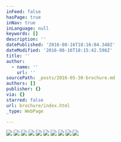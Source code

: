```yaml
---
inFeed: false
hasPage: true
inNav: true
inLanguage: null
keywords: []
description: ''
datePublished: '2016-08-16T18:16:04.348Z'
dateModified: '2016-08-16T18:15:42.596Z'
title: ''
author:
  - name: ''
    url: ''
sourcePath: _posts/2016-05-30-brochure.md
authors: []
publisher: {}
via: {}
starred: false
url: brochure/index.html
_type: WebPage

---
```

![](https://the-grid-user-content.s3-us-west-2.amazonaws.com/2db69ac9-d92d-42c4-ba2d-56dbafbe918a.jpg)
![](https://the-grid-user-content.s3-us-west-2.amazonaws.com/a25f6c5b-2032-4bc8-92f0-7655d6fdbf89.jpg)
![](https://the-grid-user-content.s3-us-west-2.amazonaws.com/58817cdd-9d0d-4e36-94a3-f3e58ba2f0d1.jpg)
![](https://the-grid-user-content.s3-us-west-2.amazonaws.com/e331fe73-7804-448b-8d15-d863b7e41002.jpg)
![](https://the-grid-user-content.s3-us-west-2.amazonaws.com/3ba10248-1f58-4bfd-986c-c212270c9c69.jpg)
![](https://the-grid-user-content.s3-us-west-2.amazonaws.com/6fdd3dae-024d-4d6b-bebb-11683c02e325.jpg)
![](https://the-grid-user-content.s3-us-west-2.amazonaws.com/55ac764e-a41e-4bc2-b190-a118826e53c3.jpg)
![](https://the-grid-user-content.s3-us-west-2.amazonaws.com/ad31291b-f4a5-494b-b677-75f09ab802da.jpg)
![](https://the-grid-user-content.s3-us-west-2.amazonaws.com/c32f60a9-703f-4434-a601-3ef6007644f2.jpg)
![](https://the-grid-user-content.s3-us-west-2.amazonaws.com/f57b7f92-41db-47c6-af13-264d2ecaff00.jpg)